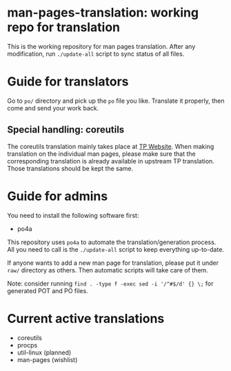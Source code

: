 # man-pages-translation: working repo for translation

This is the working repository for man pages translation.
After any modification, run `./update-all` script to sync
status of all files.

# Guide for translators

Go to `po/` directory and pick up the `po` file you like.
Translate it properly, then come and send your work back.

## Special handling: coreutils

The coreutils translation mainly takes place at [TP Website](https://translationproject.org/team/zh_CN.html).
When making translation on the individual man pages, please make
sure that the corresponding translation is already available
in upstream TP translation. Those translations should be kept
the same.

# Guide for admins

You need to install the following software first:

* po4a

This repository uses `po4a` to automate the translation/generation
process. All you need to call is the `./update-all` script to keep
everything up-to-date.

If anyone wants to add a new man page for translation, please
put it under `raw/` directory as others. Then automatic scripts
will take care of them.

Note: consider running `find . -type f -exec sed -i '/^#$/d' {} \;`
for generated POT and PO files.

# Current active translations

* coreutils
* procps
* util-linux (planned)
* man-pages (wishlist)
